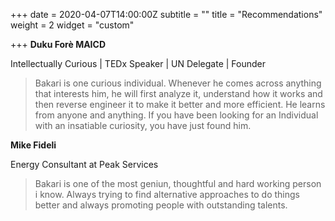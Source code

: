 +++
date = 2020-04-07T14:00:00Z
subtitle = ""
title = "Recommendations"
weight = 2
widget = "custom"

+++
**Duku Forè MAICD**

Intellectually Curious | TEDx Speaker | UN Delegate | Founder

> Bakari is one curious individual. Whenever he comes across anything that interests him, he will first analyze it, understand how it works and then reverse engineer it to make it better and more efficient. He learns from anyone and anything. If you have been looking for an Individual with an insatiable curiosity, you have just found him.

**Mike Fideli**

Energy Consultant at Peak Services

> Bakari is one of the most geniun, thoughtful and hard working person i know. Always trying to find alternative approaches to do things better and always promoting people with outstanding talents.